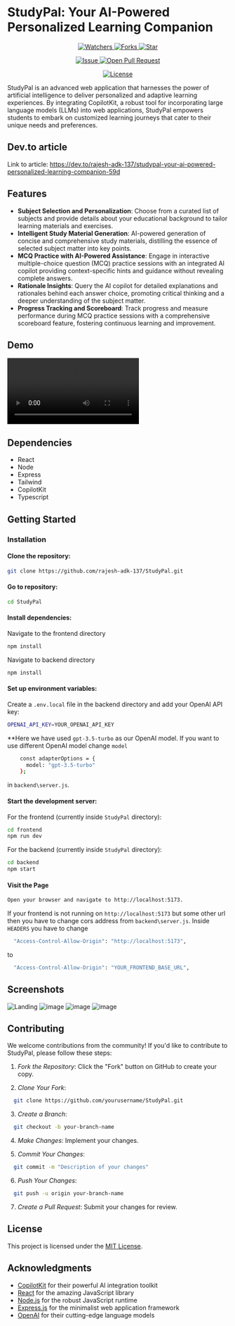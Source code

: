 # StudyPal: Your AI-Powered Personalized Learning Companion
<p align="center">
    <p align="center">
        <a href="https://github.com/rajesh-adk-137/StudyPal/" target="blank">
            <img src="https://img.shields.io/github/watchers/rajesh-adk-137/StudyPal?style=for-the-badge&logo=appveyor" alt="Watchers"/>
        </a>
        <a href="https://github.com/rajesh-adk-137/StudyPal/fork" target="blank">
            <img src="https://img.shields.io/github/forks/rajesh-adk-137/StudyPal?style=for-the-badge&logo=appveyor" alt="Forks"/>
        </a>
        <a href="https://github.com/rajesh-adk-137/StudyPal/stargazers" target="blank">
            <img src="https://img.shields.io/github/stars/rajesh-adk-137/StudyPal?style=for-the-badge&logo=appveyor" alt="Star"/>
        </a>
    </p>
    <p align="center">
        <a href="https://github.com/rajesh-adk-137/StudyPal/issues" target="blank">
            <img src="https://img.shields.io/github/issues/rajesh-adk-137/StudyPal?style=for-the-badge&logo=appveyor" alt="Issue"/>
        </a>
        <a href="https://github.com/rajesh-adk-137/StudyPal/pulls" target="blank">
            <img src="https://img.shields.io/github/issues-pr/rajesh-adk-137/StudyPal?style=for-the-badge&logo=appveyor" alt="Open Pull Request"/>
        </a>
    </p>
    <p align="center">
        <a href="https://github.com/rajesh-adk-137/StudyPal/blob/master/LICENSE" target="blank">
            <img src="https://img.shields.io/github/license/rajesh-adk-137/StudyPal?style=for-the-badge&logo=appveyor" alt="License" />
        </a>
    </p>
</p>
StudyPal is an advanced web application that harnesses the power of artificial intelligence to deliver personalized and adaptive learning experiences. By integrating CopilotKit, a robust tool for incorporating large language models (LLMs) into web applications, StudyPal empowers students to embark on customized learning journeys that cater to their unique needs and preferences.

## Dev.to article
Link to article:
https://dev.to/rajesh-adk-137/studypal-your-ai-powered-personalized-learning-companion-59d

## Features

- **Subject Selection and Personalization**: Choose from a curated list of subjects and provide details about your educational background to tailor learning materials and exercises.
- **Intelligent Study Material Generation**: AI-powered generation of concise and comprehensive study materials, distilling the essence of selected subject matter into key points.
- **MCQ Practice with AI-Powered Assistance**: Engage in interactive multiple-choice question (MCQ) practice sessions with an integrated AI copilot providing context-specific hints and guidance without revealing complete answers.
- **Rationale Insights**: Query the AI copilot for detailed explanations and rationales behind each answer choice, promoting critical thinking and a deeper understanding of the subject matter.
- **Progress Tracking and Scoreboard**: Track progress and measure performance during MCQ practice sessions with a comprehensive scoreboard feature, fostering continuous learning and improvement.

## Demo
<video src="https://github.com/rajesh-adk-137/StudyPal/assets/89499267/a06b11c6-ffbc-44b6-96b0-648d2a38cd7c"></video>

## Dependencies
- React
- Node
- Express
- Tailwind
- CopilotKit
- Typescript
  
## Getting Started

### Installation

#### Clone the repository:
```bash
git clone https://github.com/rajesh-adk-137/StudyPal.git
```
#### Go to repository:
```bash
cd StudyPal
```
#### Install dependencies:
Navigate to the frontend directory

```bash
npm install
```
Navigate to backend directory
```bash
npm install
```

#### Set up environment variables:
Create a `.env.local` file in the backend directory and add your OpenAI API key:
```bash
OPENAI_API_KEY=YOUR_OPENAI_API_KEY
```
**Here we have used `gpt-3.5-turbo` as our OpenAI model. If you want to use different OpenAI model change `model`
```bash
    const adapterOptions = {
      model: "gpt-3.5-turbo"
    };
```
in `backend\server.js`.

#### Start the development server:

For the frontend (currently inside `StudyPal` directory):
```bash
cd frontend
npm run dev
```

For the backend (currently inside `StudyPal` directory):
```bash
cd backend
npm start
```

#### Visit the Page
```bash
Open your browser and navigate to http://localhost:5173.
```
If your frontend is not running on `http://localhost:5173` but some other url then you have to change cors address from `backend\server.js`.
Inside `HEADERS` you have to change
```bash
  "Access-Control-Allow-Origin": "http://localhost:5173",
```
to 
```bash
  "Access-Control-Allow-Origin": "YOUR_FRONTEND_BASE_URL",
```
## Screenshots

![Landing](https://github.com/rajesh-adk-137/StudyPal/assets/109226874/3f478f20-601a-495f-ae0d-ed235e13a9fb)
![image](https://github.com/rajesh-adk-137/StudyPal/assets/109226874/5fd9f9ef-2a23-46d4-9bb5-bf1c1cef0dba)
![image](https://github.com/rajesh-adk-137/StudyPal/assets/109226874/78b75693-b11c-4fd9-88ca-25058351ac1b)
![image](https://github.com/rajesh-adk-137/StudyPal/assets/109226874/1d0fc988-b6db-438a-afe3-3a201de66fb3)

## Contributing

We welcome contributions from the community! If you'd like to contribute to StudyPal, please follow these steps:

1. *Fork the Repository*: Click the "Fork" button on GitHub to create your copy.

2. *Clone Your Fork*:
 ```bash
   git clone https://github.com/yourusername/StudyPal.git
```

   
3. *Create a Branch*:
 ```bash
   git checkout -b your-branch-name
```
 
4. *Make Changes*: Implement your changes.

5. *Commit Your Changes*:
 ```bash
   git commit -m "Description of your changes"
```

6. *Push Your Changes*:
 ```bash
   git push -u origin your-branch-name
```


7. *Create a Pull Request*: Submit your changes for review.

## License

This project is licensed under the [MIT License](LICENSE).

## Acknowledgments

- [CopilotKit](https://www.copilotkit.ai/) for their powerful AI integration toolkit
- [React](https://reactjs.org/) for the amazing JavaScript library
- [Node.js](https://nodejs.org/) for the robust JavaScript runtime
- [Express.js](https://expressjs.com/) for the minimalist web application framework
- [OpenAI](https://openai.com/) for their cutting-edge language models
